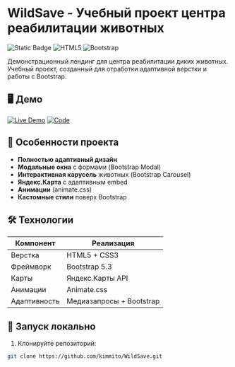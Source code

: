 # WildSave - Учебный проект центра реабилитации животных

![Static Badge](https://img.shields.io/badge/STATUS-Учебный_проект-blue)
![HTML5](https://img.shields.io/badge/HTML5-E34F26?logo=html5&logoColor=white)
![Bootstrap](https://img.shields.io/badge/Bootstrap-7952B3?logo=bootstrap&logoColor=white)

Демонстрационный лендинг для центра реабилитации диких животных. Учебный проект, созданный для отработки адаптивной верстки и работы с Bootstrap.

## 🖥 Демо

[![Live Demo](https://img.shields.io/badge/Live_Demo-FF7139?style=for-the-badge)](https://kimmito.github.io/WildSave)
[![Code](https://img.shields.io/badge/Code-black?style=for-the-badge)](https://github.com/kimmito/WildSave)

## 🌟 Особенности проекта

- **Полностью адаптивный дизайн**
- **Модальные окна** с формами (Bootstrap Modal)
- **Интерактивная карусель** животных (Bootstrap Carousel)
- **Яндекс.Карта** с адаптивным embed
- **Анимации** (animate.css)
- **Кастомные стили** поверх Bootstrap

## 🛠 Технологии

| Компонент       | Реализация               |
|----------------|--------------------------|
| Верстка        | HTML5 + CSS3             |
| Фреймворк      | Bootstrap 5.3           |
| Карты          | Яндекс.Карты API        |
| Анимации       | Animate.css             |
| Адаптивность   | Медиазапросы + Bootstrap|

## 🚀 Запуск локально

1. Клонируйте репозиторий:
```bash
git clone https://github.com/kimmito/WildSave.git
